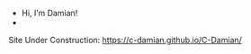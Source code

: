 -  Hi, I’m Damian!
-  
Site Under Construction: https://c-damian.github.io/C-Damian/

<!---
C-Damian/C-Damian is a ✨ special ✨ repository because its `README.md` (this file) appears on your GitHub profile.
You can click the Preview link to take a look at your changes.
--->

